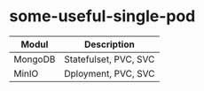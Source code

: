 # some-useful-single-pod
| Modul      | Description |
| ----------- | ----------- |
| MongoDB      | Statefulset, PVC, SVC       |
| MinIO   | Dployment, PVC, SVC        |
